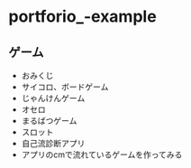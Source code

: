 # portforio_-example
## ゲーム
- おみくじ
- サイコロ、ボードゲーム
- じゃんけんゲーム
- オセロ
- まるばつゲーム
- スロット
- 自己流診断アプリ
- アプリのcmで流れているゲームを作ってみる
